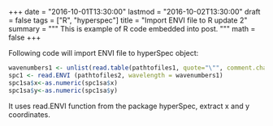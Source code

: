 +++
date = "2016-10-01T13:30:00"
lastmod = "2016-10-02T13:30:00"
draft = false
tags = ["R", "hyperspec"]
title = "Import ENVI file to R update 2"
summary = """
This is example of R code embedded into post.
"""
math = false
+++



Following code will import ENVI file to hyperSpec object:
```r
wavenumbers1 <- unlist(read.table(pathtofiles1, quote="\"", comment.char=""))
spc1 <- read.ENVI (pathtofiles2, wavelength = wavenumbers1)
spc1sa$x<-as.numeric(spc1sa$x)
spc1sa$y<-as.numeric(spc1sa$y)

```
It uses read.ENVI function from the package hyperSpec, extract x and y coordinates. 
